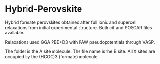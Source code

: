 # Hybrid-Perovskite
Hybrid formate perovskites obtained after full ionic and supercell relaxations from initial experimental structure. Both cif and POSCAR files available.

Relaxations used GGA PBE+D3 with PAW pseudopotentials through VASP.

The folder is the A site molecule. The file name is the B site. All X sites are occupied by the (HCOO)3 (formate) molecule.
